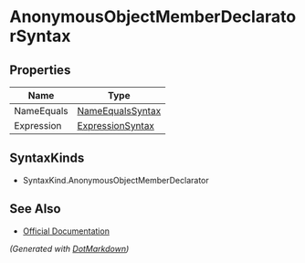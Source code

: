 # AnonymousObjectMemberDeclaratorSyntax

## Properties

| Name       | Type                                    |
| ---------- | --------------------------------------- |
| NameEquals | [NameEqualsSyntax](NameEqualsSyntax.md) |
| Expression | [ExpressionSyntax](ExpressionSyntax.md) |

## SyntaxKinds

* SyntaxKind\.AnonymousObjectMemberDeclarator

## See Also

* [Official Documentation](https://docs.microsoft.com/en-us/dotnet/api/microsoft.codeanalysis.csharp.syntax.anonymousobjectmemberdeclaratorsyntax)


*\(Generated with [DotMarkdown](http://github.com/JosefPihrt/DotMarkdown)\)*